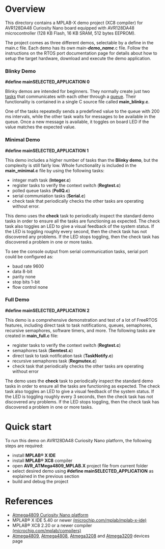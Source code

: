 # Overview

This directory contains a MPLAB-X demo project (XC8 compiler) for AVR128DA48
Curiosity Nano board equipped with AVR128DA48 microcontroller (128 KB Flash, 16
KB SRAM, 512 bytes EEPROM).

The project comes as three different demos, selectable by a define in the main.c
file. Each demo has its own main-**_demo_name_**.c file. Follow the instructions
on the RTOS port documentation page for details about how to setup the target
hardware, download and execute the demo application.

### Blinky Demo

**#define mainSELECTED_APPLICATION 0**

Blinky demos are intended for beginners. They normally create just two
[tasks](https://www.freertos.org/a00015.html) that communicates with each other
through a [queue](https://www.freertos.org/Embedded-RTOS-Queues.html). Their
functionality is contained in a single C source file called **main_blinky.c**.

One of the tasks repeatedly sends a predefined value to the queue with 200 ms
intervals, while the other task waits for messages to be available in the queue.
Once a new message is available, it toggles on board LED if the value matches
the expected value.

### Minimal Demo

**#define mainSELECTED_APPLICATION 1**

This demo includes a higher number of tasks than the **Blinky demo**, but the
complexity is still fairly low. Whole functionality is included in the
**main_minimal.c** file by using the following tasks:

-   integer math task (**Integer.c**)
-   register tasks to verify the context switch (**Regtest.c**)
-   polled queue tasks (**PollQ.c**)
-   serial communiation tasks (**Serial.c**)
-   check task that periodically checks the other tasks are operating without
    error.

This demo uses the **check** task to periodically inspect the standard demo
tasks in order to ensure all the tasks are functioning as expected. The check
task also toggles an LED to give a visual feedback of the system status. If the
LED is toggling roughly every second, then the check task has not discovered any
problems. If the LED stops toggling, then the check task has discovered a
problem in one or more tasks.

To see the console output from serial communication tasks, serial port could be
configured as:

-   baud rate 9600
-   data 8-bit
-   parity none
-   stop bits 1-bit
-   flow control none

### Full Demo

**#define mainSELECTED_APPLICATION 2**

This demo is a comprehensive demonstration and test of a lot of FreeRTOS
features, including direct task to task notifications, queues, semaphores,
recursive semaphores, software timers, and more. The following tasks are created
in **main_full.c** file:

-   register tasks to verify the context switch (**Regtest.c**)
-   semaphores task (**Semtest.c**)
-   direct task to task notification task (**TaskNotify.c**)
-   recursive semaphores task (**Regmutex.c**)
-   check task that periodically checks the other tasks are operating without
    error

The demo uses the **check** task to periodically inspect the standard demo tasks
in order to ensure all the tasks are functioning as expected. The check task
also toggles an LED to give a visual feedback of the system status. If the LED
is toggling roughly every 3 seconds, then the check task has not discovered any
problems. If the LED stops toggling, then the check task has discovered a
problem in one or more tasks.

# Quick start

To run this demo on AVR128DA48 Curiosity Nano platform, the following steps are
required:

-   install **MPLAB® X IDE**
-   install **MPLAB® XC8** compiler
-   open **AVR_ATMega4809_MPLAB.X** project file from current folder
-   select desired demo using **#define mainSELECTED_APPLICATION** as explained
    in the previous section
-   build and debug the project

# References

-   [Atmega4809 Curiosity Nano platform](https://www.microchip.com/DevelopmentTools/ProductDetails/PartNO/DM320115)
-   MPLAB® X IDE 5.40 or newer
    [(microchip.com/mplab/mplab-x-ide)](http://www.microchip.com/mplab/mplab-x-ide)
-   MPLAB® XC8 2.20 or a newer compiler
    [(microchip.com/mplab/compilers)](http://www.microchip.com/mplab/compilers)
-   [Atmega4809](https://www.microchip.com/wwwproducts/en/ATMEGA4809),
    [Atmega4808](https://www.microchip.com/wwwproducts/en/ATMEGA4808),
    [Atmega3208](https://www.microchip.com/wwwproducts/en/ATMEGA3208) and
    [Atmega3209](https://www.microchip.com/wwwproducts/en/ATMEGA3209) devices
    page
